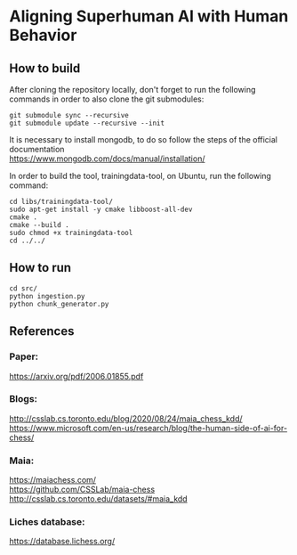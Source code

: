 # Aligning Superhuman AI with Human Behavior

## How to build

After cloning the repository locally, don't forget to run the following commands in order to also clone the git submodules:
```
git submodule sync --recursive
git submodule update --recursive --init
```

It is necessary to install mongodb, to do so follow the steps of the official documentation \
https://www.mongodb.com/docs/manual/installation/

In order to build the tool, trainingdata-tool, on Ubuntu, run the following command:
```
cd libs/trainingdata-tool/
sudo apt-get install -y cmake libboost-all-dev
cmake .
cmake --build .
sudo chmod +x trainingdata-tool
cd ../../
```

## How to run
```
cd src/
python ingestion.py
python chunk_generator.py

```

## References

### Paper:
https://arxiv.org/pdf/2006.01855.pdf

### Blogs:
http://csslab.cs.toronto.edu/blog/2020/08/24/maia_chess_kdd/ \
https://www.microsoft.com/en-us/research/blog/the-human-side-of-ai-for-chess/

### Maia:
https://maiachess.com/ \
https://github.com/CSSLab/maia-chess \
http://csslab.cs.toronto.edu/datasets/#maia_kdd

### Liches database:
https://database.lichess.org/